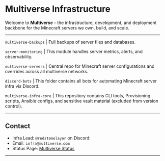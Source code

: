 # Multiverse Infrastructure

Welcome to **Multiverse** – the infrastructure, development, and deployment backbone for the Minecraft servers we own, build, and scale.

---
`multiverse-backups` | Full backups of server files and databases.

`server-monitoring` | This module handles server metrics, alerts, and observability.

`multiverse-servers` | Central repo for Minecraft server configurations and overrides across all multiverse networks.

`discord-bots` | This folder contains all bots for automating Minecraft server infra via Discord.

`multiverse-infra-core` | This repository contains CLI tools, Provisioning scripts, Ansible configs, and sensitive vault material (excluded from version control).

---
## Contact
- Infra Lead: `@redstonelayer` on Discord
- Email: `infra@multiverse.com`
- Status Page: [Multiverse Status](https://status.multiverse.com)
---

